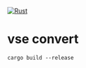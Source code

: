 [![Rust](https://github.com/shapedthought/vse_convert/actions/workflows/rust.yml/badge.svg)](https://github.com/shapedthought/vse_convert/actions/workflows/rust.yml)

# vse convert

    cargo build --release
